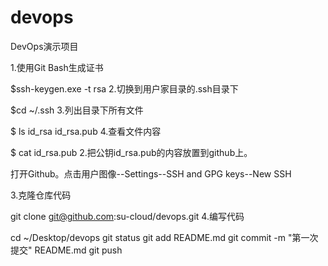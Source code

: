 # devops
DevOps演示项目

1.使用Git Bash生成证书

$ssh-keygen.exe -t rsa
2.切换到用户家目录的.ssh目录下

$cd ~/.ssh
3.列出目录下所有文件

$ ls
id_rsa  id_rsa.pub
4.查看文件内容

$ cat id_rsa.pub
2.把公钥id_rsa.pub的内容放置到github上。

打开Github。点击用户图像--Settings--SSH and GPG keys--New SSH

3.克隆仓库代码

git clone git@github.com:su-cloud/devops.git
4.编写代码

cd ~/Desktop/devops
git status
git add README.md
git commit -m "第一次提交" README.md
git push




